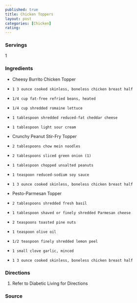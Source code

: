 ```yaml
---
published: true
title: Chicken Toppers
layout: post
categories: [Chicken]
rating: 
---
```

### Servings
1

### Ingredients
- Cheesy Burrito Chicken Topper
-     1 3 ounce cooked skinless, boneless chicken breast half
-     1/4 cup fat-free refried beans, heated
-     1/4 cup shredded romaine lettuce
-     1 tablespoon shredded reduced-fat cheddar cheese
-     1 tablespoon light sour cream

- Crunchy Peanut Stir-Fry Topper
-     2 tablespoons chow mein noodles
-     2 tablespoons sliced green onion (1)
-     1 tablespoon chopped unsalted peanuts
-     1 teaspoon reduced-sodium soy sauce
-     1 3 ounce cooked skinless, boneless chicken breast half

- Pesto-Parmesan Topper
-     2 tablespoons shredded fresh basil
-     1 tablespoon shaved or finely shredded Parmesan cheese
-     2 teaspoons toasted pine nuts
-     1 teaspoon olive oil
-     1/2 teaspoon finely shredded lemon peel
-     1 small clove garlic, minced
-     1 3 ounce cooked skinless, boneless chicken breast half




### Directions
1. Refer to Diabetic Living for Directions

### Source

